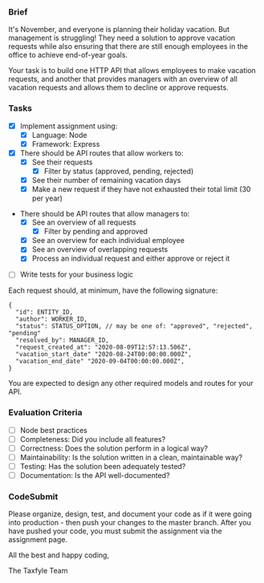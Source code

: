 ### Brief

It's November, and everyone is planning their holiday vacation. But management is struggling! They need a solution to approve vacation requests while also ensuring that there are still enough employees in the office to achieve end-of-year goals.

Your task is to build one HTTP API that allows employees to make vacation requests, and another that provides managers with an overview of all vacation requests and allows them to decline or approve requests.

### Tasks

- [x] Implement assignment using:
  - [x] Language: Node
  - [x] Framework: Express
- [x] There should be API routes that allow workers to:
  - [x] See their requests
    - [x] Filter by status (approved, pending, rejected)
  - [x] See their number of remaining vacation days
  - [x] Make a new request if they have not exhausted their total limit (30 per year)
- There should be API routes that allow managers to:
  - [x] See an overview of all requests
    - [x] Filter by pending and approved
  - [x] See an overview for each individual employee
  - [x] See an overview of overlapping requests
  - [x] Process an individual request and either approve or reject it
- [ ] Write tests for your business logic

Each request should, at minimum, have the following signature:

```
{
  "id": ENTITY_ID,
  "author": WORKER_ID,
  "status": STATUS_OPTION, // may be one of: "approved", "rejected", "pending"
  "resolved_by": MANAGER_ID,
  "request_created_at": "2020-08-09T12:57:13.506Z",
  "vacation_start_date" "2020-08-24T00:00:00.000Z",
  "vacation_end_date" "2020-09-04T00:00:00.000Z",
}
```

You are expected to design any other required models and routes for your API.

### Evaluation Criteria

- [ ] Node best practices
- [ ] Completeness: Did you include all features?
- [ ] Correctness: Does the solution perform in a logical way?
- [ ] Maintainability: Is the solution written in a clean, maintainable way?
- [ ] Testing: Has the solution been adequately tested?
- [ ] Documentation: Is the API well-documented?

### CodeSubmit

Please organize, design, test, and document your code as if it were going into production - then push your changes to the master branch. After you have pushed your code, you must submit the assignment via the assignment page.

All the best and happy coding,

The Taxfyle Team
